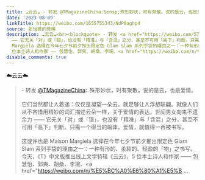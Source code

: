 ```yaml
---
title: ☁️云云☁️ - 转发 @TMagazineChina:&ensp;殊形妙状，时有聚散。说的是云，也是爱情。它们当然都让人着迷：仅仅是凝望一朵云，就足够让人浮想联翩。就像人们从...
date: '2023-08-09'
linkTitle: https://weibo.com/1655755343/NdP0aghp4
source: 张怡微的微博
description: ☁️云云☁️<br><blockquote> - 转发 <a href="https://weibo.com/5769294690" target="_blank">@TMagazineChina</a>: 殊形妙状，时有聚散。说的是云，也是爱情。<br><br>它们当然都让人着迷：仅仅是凝望一朵云，就足够让人浮想联翩。就像人们从不吝惜用精妙的词汇描述云朵一样，关于爱情的表达，世间男女向来不遗余力
  —— 它无关「对」或「错」，也没有「精准」与「含混」之分，甚至不可用「高下」判断。只需一个得当的喻体，爱情，就值得一再被书写。<br><br>这或许也是 Maison
  Margiela 选择在今年七夕节前夕推出限定色 Glam Slam 系列手袋的理由之一：一种有形的、柔软的、轻盈的「物」之书写。今天，《T》中文版推出线上文学特辑《云云》，5
  位本土诗人和作家 —— 包慧怡、郭爽、胡桑、李琬、<a href="https://weibo.com/n/%E5%BC%A0%E6%80%A1%E5%B ...
disable_comments: true
---
```

☁️云云☁️<br><blockquote> - 转发 <a href="https://weibo.com/5769294690" target="_blank">@TMagazineChina</a>: 殊形妙状，时有聚散。说的是云，也是爱情。<br><br>它们当然都让人着迷：仅仅是凝望一朵云，就足够让人浮想联翩。就像人们从不吝惜用精妙的词汇描述云朵一样，关于爱情的表达，世间男女向来不遗余力 —— 它无关「对」或「错」，也没有「精准」与「含混」之分，甚至不可用「高下」判断。只需一个得当的喻体，爱情，就值得一再被书写。<br><br>这或许也是 Maison Margiela 选择在今年七夕节前夕推出限定色 Glam Slam 系列手袋的理由之一：一种有形的、柔软的、轻盈的「物」之书写。今天，《T》中文版推出线上文学特辑《云云》，5 位本土诗人和作家 —— 包慧怡、郭爽、胡桑、李琬、<a href="https://weibo.com/n/%E5%BC%A0%E6%80%A1%E5%B ...